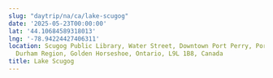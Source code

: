 ```yaml
---
slug: "daytrip/na/ca/lake-scugog"
date: '2025-05-23T00:00:00'
lat: '44.10684589318013'
lng: '-78.94224427406311'
location: Scugog Public Library, Water Street, Downtown Port Perry, Port Perry, Scugog,
  Durham Region, Golden Horseshoe, Ontario, L9L 1B8, Canada
title: Lake Scugog
---
```



